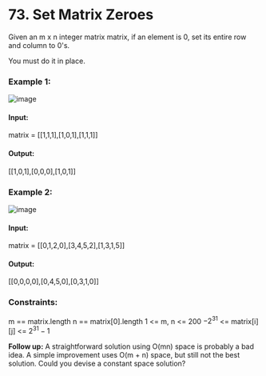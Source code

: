 # 73. Set Matrix Zeroes
Given an m x n integer matrix matrix, if an element is 0, set its entire row and column to 0's.

You must do it in place.

### Example 1:
![image](https://github.com/user-attachments/assets/3047eb57-bf2f-4e37-991b-3be5d81992dd)
#### Input:
matrix = [[1,1,1],[1,0,1],[1,1,1]]
#### Output:
[[1,0,1],[0,0,0],[1,0,1]]

### Example 2:
![image](https://github.com/user-attachments/assets/f015da99-a413-4616-b75c-77ffbf7edf3b)
#### Input:
matrix = [[0,1,2,0],[3,4,5,2],[1,3,1,5]]
#### Output: 
[[0,0,0,0],[0,4,5,0],[0,3,1,0]]
 
### Constraints:
m == matrix.length
n == matrix[0].length
1 <= m, n <= 200
$`-2^31`$ <= matrix[i][j] <= $`2^31 - 1`$

**Follow up:**
A straightforward solution using O(mn) space is probably a bad idea.
A simple improvement uses O(m + n) space, but still not the best solution.
Could you devise a constant space solution?


